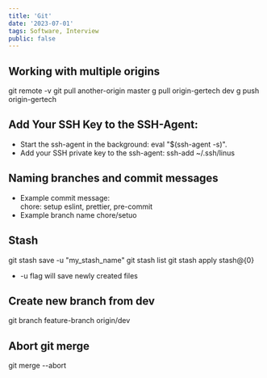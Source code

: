 ```yaml
---
title: 'Git'
date: '2023-07-01'
tags: Software, Interview
public: false
---
```


## Working with multiple origins
git remote -v
git pull another-origin master
g pull origin-gertech dev
g push origin-gertech

## Add Your SSH Key to the SSH-Agent:
- Start the ssh-agent in the background: 
eval "$(ssh-agent -s)".
- Add your SSH private key to the ssh-agent: 
ssh-add ~/.ssh/linus

## Naming branches and commit messages
- Example commit message: 	
chore: setup eslint, prettier, pre-commit
- Example branch name
chore/setuo

## Stash
git stash save -u "my_stash_name"
git stash list
git stash apply stash@{0}
- -u flag will save newly created files

## Create new branch from dev
git branch feature-branch origin/dev

## Abort git merge
git merge --abort